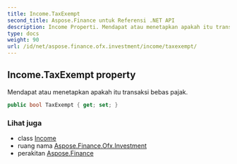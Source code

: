 ```yaml
---
title: Income.TaxExempt
second_title: Aspose.Finance untuk Referensi .NET API
description: Income Properti. Mendapat atau menetapkan apakah itu transaksi bebas pajak.
type: docs
weight: 90
url: /id/net/aspose.finance.ofx.investment/income/taxexempt/
---
```

## Income.TaxExempt property

Mendapat atau menetapkan apakah itu transaksi bebas pajak.

```csharp
public bool TaxExempt { get; set; }
```

### Lihat juga

* class [Income](../)
* ruang nama [Aspose.Finance.Ofx.Investment](../../income/)
* perakitan [Aspose.Finance](../../../)


